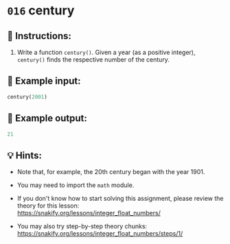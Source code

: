 # `016` century

## 📝 Instructions:

1. Write a function `century()`. Given a year (as a positive integer), `century()` finds the respective number of the century. 

## 📎 Example input:

```py
century(2001)
```

## 📎 Example output:

```py
21
```

## 💡 Hints:

+ Note that, for example, the 20th century began with the year 1901.

+ You may need to import the `math` module.

+ If you don't know how to start solving this assignment, please review the theory for this lesson: https://snakify.org/lessons/integer_float_numbers/

+ You may also try step-by-step theory chunks: https://snakify.org/lessons/integer_float_numbers/steps/1/
